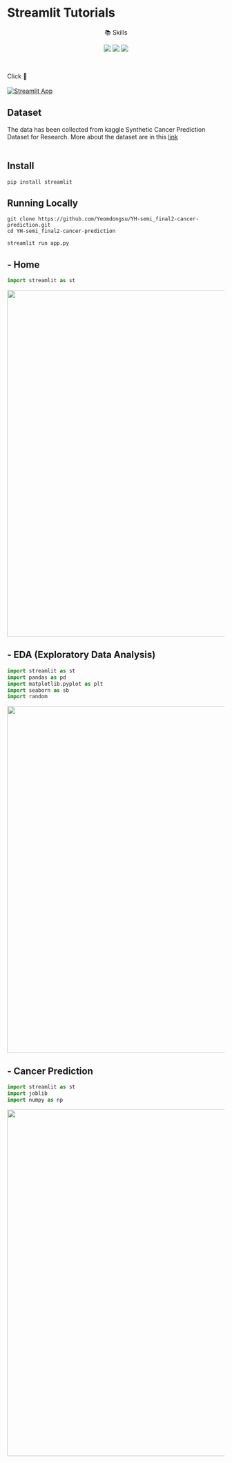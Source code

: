 # Streamlit Tutorials

<p align="center">📚 Skills</p>
<p align="center">
    <img src="https://img.shields.io/badge/Python-3776AB?style=plastic&logo=Python&logoColor=white"/>
    <img src="https://img.shields.io/badge/Streamlit-FF4B4B?style=plastic&logo=Streamlit&logoColor=white"/>
    <img src="https://img.shields.io/badge/Jupyter-F37626?style=plastic&logo=jupyter&logoColor=white"/>    
</p><br>


Click 🔽<br><br>
[![Streamlit App](https://static.streamlit.io/badges/streamlit_badge_black_white.svg)](http://13.124.75.153:8503/)

## Dataset

The data has been collected from kaggle Synthetic Cancer Prediction Dataset for Research. More about the dataset are in this [link](https://www.kaggle.com/datasets/ohinhaque/synthetic-cancer-prediction-dataset-for-research/)
</br></br>

## Install

```
pip install streamlit
```

## Running Locally

```
git clone https://github.com/Yeomdongsu/YH-semi_final2-cancer-prediction.git
cd YH-semi_final2-cancer-prediction

streamlit run app.py 
```

## - Home 

```python
import streamlit as st
```

<p><img src= 'https://github.com/Yeomdongsu/YH-semi_final2-cancer-prediction/assets/117874997/30ebafd9-87b2-47ed-b79c-c9882b9cb73e', width='800'></p>

## - EDA (Exploratory Data Analysis)

```python
import streamlit as st
import pandas as pd
import matplotlib.pyplot as plt
import seaborn as sb
import random 
```

<p><img src='https://github.com/Yeomdongsu/YH-semi_final2-cancer-prediction/assets/117874997/06c5a9fd-e898-4a74-95d2-f22a03752f6b', width='800'></p>

## - Cancer Prediction

```python
import streamlit as st
import joblib 
import numpy as np
```

<p><img src='https://github.com/Yeomdongsu/YH-semi_final2-cancer-prediction/assets/117874997/7b252df3-c191-4f65-9d9b-23c75444ed27', width='800'></p>
